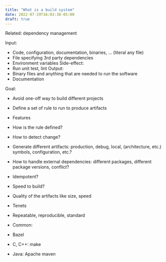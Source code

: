 ```yaml
---
title: "What is a build system"
date: 2022-07-29T16:03:38-05:00
draft: true
---
```


Related: dependency management
 
Input:
* Code, configuration, documentation, binaries, ... (literal any file)
* File specifying 3rd party dependencies
* Environment variables
Side-effect:
* Run unit test, lint
Output:
* Binary files and anything that are needed to run the software
* Documentation
 
Goal:
* Avoid one-off way to build different projects
 
* Define a set of rule to run to produce artifacts
* Features
 * How is the rule defined?
 * How to detect change?
 * Generate different artifacts: production, debug, local, (architecture, etc.) symbols, configuration, etc.?
 * How to handle external dependencies: different packages, different package versions, conflict?
 * Idempotent?
 * Speed to build?
 * Quality of the artifacts like size, speed
* Tenets
 * Repeatable, reproducible, standard
 
* Common:
 * Bazel
 * C, C++: make
 * Java: Apache maven
